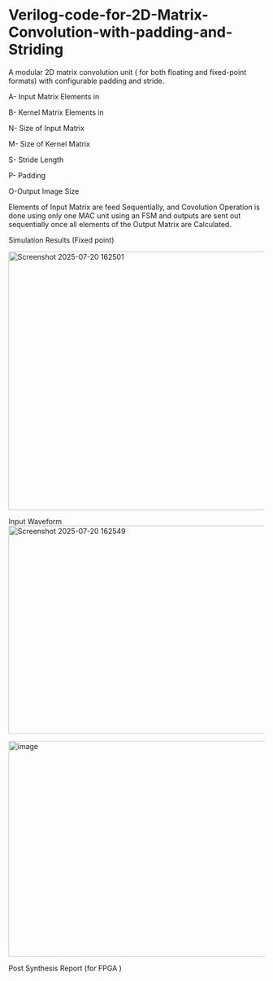 # Verilog-code-for-2D-Matrix-Convolution-with-padding-and-Striding
A modular 2D matrix convolution unit ( for both floating and fixed-point formats) with configurable padding and stride.

A- Input Matrix Elements in

B- Kernel Matrix Elements in

N- Size of Input Matrix

M- Size of Kernel Matrix

S- Stride Length

P- Padding

O-Output Image Size

Elements of Input Matrix are feed Sequentially, and Covolution Operation is done using only one MAC unit using an FSM and outputs are sent out sequentially once all elements of the Output Matrix are Calculated. 

Simulation Results (Fixed point)

<img width="1887" height="508" alt="Screenshot 2025-07-20 162501" src="https://github.com/user-attachments/assets/894294c6-e91a-4447-9aae-3357a6598a81" />


Input Waveform
<img width="1877" height="409" alt="Screenshot 2025-07-20 162549" src="https://github.com/user-attachments/assets/7a47819a-1cc2-480b-af67-d828ba77e18b" />


<img width="1885" height="424" alt="image" src="https://github.com/user-attachments/assets/57f610a3-8214-4738-9b3d-c710ee741906" />

Post Synthesis Report (for FPGA )


